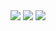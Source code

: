 <img src="https://img.shields.io/badge/linux-%23FCC624.svg?&style=for-the-badge&logo=linux&logoColor=black" />
<img src="https://img.shields.io/badge/neovim-%2357A143.svg?&style=for-the-badge&logo=neovim&logoColor=white" />
<img src="https://img.shields.io/badge/tmux-%231BB91F.svg?&style=for-the-badge&logo=tmux&logoColor=white" />
